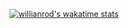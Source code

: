 [![willianrod's wakatime stats](https://github-readme-stats.vercel.app/api/wakatime?username=Squitch&layout=compact)](https://github.com/anuraghazra/github-readme-stats)
